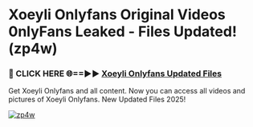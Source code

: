 # Xoeyli Onlyfans Original Videos 0nlyFans Leaked - Files Updated! (zp4w)

<h3>🔴 CLICK HERE 🌐==►► <a href="https://tinyurl.com/ehrbuxhb" rel="nofollow">Xoeyli Onlyfans Updated Files</a></h3>

Get Xoeyli Onlyfans and all content. Now you can access all videos and pictures of Xoeyli Onlyfans. New Updated Files 2025!

[![zp4w](https://i.imgur.com/lVYEuWS.gif)](https://tinyurl.com/ehrbuxhb)
